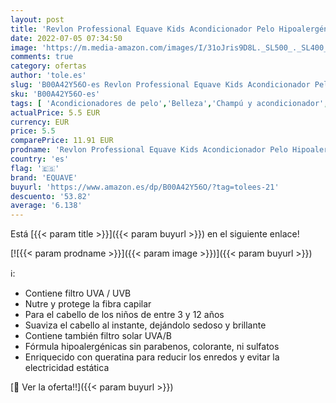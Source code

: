 ```yaml
---
layout: post
title: 'Revlon Professional Equave Kids Acondicionador Pelo Hipoalergénico sin Aclarado  Desenredante Pelo  Green Apple  200 ml'
date: 2022-07-05 07:34:50
image: 'https://m.media-amazon.com/images/I/31oJris9D8L._SL500_._SL400_.jpg'
comments: true
category: ofertas
author: 'tole.es'
slug: 'B00A42Y56O-es Revlon Professional Equave Kids Acondicionador Pelo...'
sku: 'B00A42Y56O-es'
tags: [ 'Acondicionadores de pelo','Belleza','Champú y acondicionador','Cuidado del cabello','apple','equave','🇪🇸', ]
actualPrice: 5.5 EUR
currency: EUR
price: 5.5
comparePrice: 11.91 EUR
prodname: 'Revlon Professional Equave Kids Acondicionador Pelo Hipoalergénico sin Aclarado  Desenredante Pelo  Green Apple  200 ml'
country: 'es'
flag: '🇪🇸'
brand: 'EQUAVE'
buyurl: 'https://www.amazon.es/dp/B00A42Y56O/?tag=tolees-21'
descuento: '53.82'
average: '6.138'
---
```


Está [{{< param title >}}]({{< param buyurl >}}) en el siguiente enlace!

[![{{< param prodname >}}]({{< param image >}})]({{< param buyurl >}})

ℹ️:

- Contiene filtro UVA / UVB
- Nutre y protege la fibra capilar
- Para el cabello de los niños de entre 3 y 12 años
- Suaviza el cabello al instante, dejándolo sedoso y brillante
- Contiene también filtro solar UVA/B
- Fórmula hipoalergénicas sin parabenos, colorante, ni sulfatos
- Enriquecido con queratina para reducir los enredos y evitar la electricidad estática

[🛒 Ver la oferta!!]({{< param buyurl >}})
